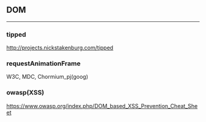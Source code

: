 ## DOM
---

### tipped
http://projects.nickstakenburg.com/tipped

### requestAnimationFrame
W3C, MDC, Chormium_pj(goog)

### owasp(XSS)
https://www.owasp.org/index.php/DOM_based_XSS_Prevention_Cheat_Sheet












